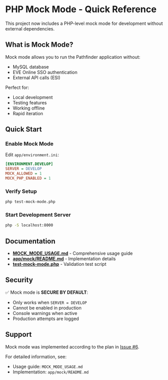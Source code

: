 # PHP Mock Mode - Quick Reference

This project now includes a PHP-level mock mode for development without external dependencies.

## What is Mock Mode?

Mock mode allows you to run the Pathfinder application without:
- MySQL database
- EVE Online SSO authentication
- External API calls (ESI)

Perfect for:
- Local development
- Testing features
- Working offline
- Rapid iteration

## Quick Start

### Enable Mock Mode

Edit `app/environment.ini`:
```ini
[ENVIRONMENT.DEVELOP]
SERVER = DEVELOP
MOCK_ALLOWED = 1
MOCK_PHP_ENABLED = 1
```

### Verify Setup

```bash
php test-mock-mode.php
```

### Start Development Server

```bash
php -S localhost:8000
```

## Documentation

- **[MOCK_MODE_USAGE.md](MOCK_MODE_USAGE.md)** - Comprehensive usage guide
- **[app/mock/README.md](app/mock/README.md)** - Implementation details
- **[test-mock-mode.php](test-mock-mode.php)** - Validation test script

## Security

✅ Mock mode is **SECURE BY DEFAULT**:
- Only works when `SERVER = DEVELOP`
- Cannot be enabled in production
- Console warnings when active
- Production attempts are logged

## Support

Mock mode was implemented according to the plan in [Issue #6](https://github.com/NoxideLive/pathfinder/issues/6).

For detailed information, see:
- Usage guide: `MOCK_MODE_USAGE.md`
- Implementation: `app/mock/README.md`
